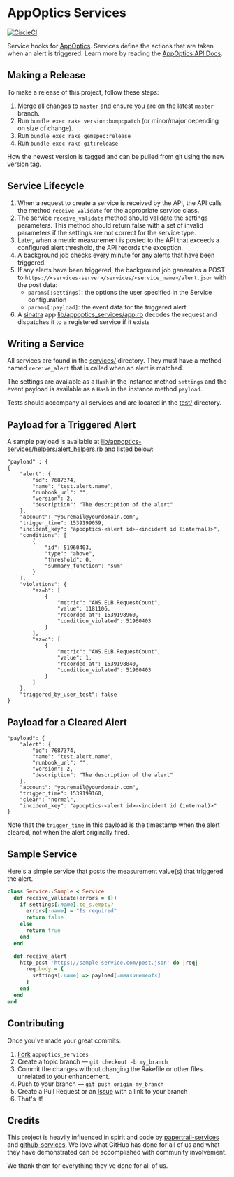 AppOptics Services
================

[![CircleCI](https://circleci.com/gh/appoptics/appoptics-services/tree/master.svg?style=svg)](https://circleci.com/gh/appoptics/appoptics-services/tree/master)

Service hooks for [AppOptics](https://my.appoptics.com). Services define the 
actions that are taken when an alert is triggered. Learn more by reading the 
[AppOptics API Docs](https://docs.appoptics.com/api/#retrieve-a-snapshot).

Making a Release
----------------

To make a release of this project, follow these steps:

1. Merge all changes to `master` and ensure you are on the latest
   `master` branch.
1. Run `bundle exec rake version:bump:patch` (or minor/major depending
   on size of change).
1. Run `bundle exec rake gemspec:release`
1. Run `bundle exec rake git:release`

How the newest version is tagged and can be pulled from git using the
new version tag.

Service Lifecycle
-----------------

1. When a request to create a service is received by the API, the
   API calls the method `receive_validate` for the appropriate
   service class.
1. The service `receive_validate` method should validate the settings
   parameters. This method should return false with a set of invalid
   parameters if the settings are not correct for the service type.
1. Later, when a metric measurement is posted to the API that exceeds a
   configured alert threshold, the API records the exception.
1. A background job checks every minute for any alerts that have been
   triggered.
1. If any alerts have been triggered, the background job generates a
   POST to
   `https://<services-server>/services/<service_name>/alert.json` with
   the post data:
   - `params[:settings]`: the options the user specified in the Service configuration
   - `params[:payload]`: the event data for the triggered alert
1. A [sinatra][] app [lib/appoptics_services/app.rb][] decodes the request
   and dispatches it to a registered service if it exists

Writing a Service
-----------------

All services are found in the [services/][] directory. They must have a method
named `receive_alert` that is called when an alert is matched.

The settings are available as a `Hash` in the instance method `settings` and
the event payload is available as a `Hash` in the instance method `payload`.

Tests should accompany all services and are located in the [test/][]
directory.

Payload for a Triggered Alert
-----------------------------

A sample payload is available at
[lib/appoptics-services/helpers/alert_helpers.rb][] and listed below:

```
"payload" : {
{
    "alert": {
        "id": 7687374,
        "name": "test.alert.name",
        "runbook_url": "",
        "version": 2,
        "description": "The description of the alert"
    },
    "account": "youremail@yourdomain.com",
    "trigger_time": 1539199059,
    "incident_key": "appoptics-<alert id>-<incident id (internal)>",
    "conditions": [
        {
            "id": 51960403,
            "type": "above",
            "threshold": 0,
            "summary_function": "sum"
        }
    ],
    "violations": {
        "az=b": [
            {
                "metric": "AWS.ELB.RequestCount",
                "value": 1181106,
                "recorded_at": 1539198960,
                "condition_violated": 51960403
            }
        ],
        "az=c": [
            {
                "metric": "AWS.ELB.RequestCount",
                "value": 1,
                "recorded_at": 1539198840,
                "condition_violated": 51960403
            }
        ]
    },
    "triggered_by_user_test": false
}
```

Payload for a Cleared Alert
---------------------------

```
"payload": {
    "alert": {
        "id": 7687374,
        "name": "test.alert.name",
        "runbook_url": "",
        "version": 2,
        "description": "The description of the alert"
    },
    "account": "youremail@yourdomain.com",
    "trigger_time": 1539199160,
    "clear": "normal",
    "incident_key": "appoptics-<alert id>-<incident id (internal)>"
}
```

Note that the `trigger_time` in this payload is the timestamp when the alert cleared, not when the alert originally fired.

Sample Service
--------------

Here's a simple service that posts the measurement value(s) that
triggered the alert.

```ruby
class Service::Sample < Service
  def receive_validate(errors = {})
    if settings[:name].to_s.empty?
      errors[:name] = "Is required"
      return false
    else
      return true
    end
  end

  def receive_alert
    http_post 'https://sample-service.com/post.json' do |req|
      req.body = {
        settings[:name] => payload[:measurements]
      }
    end
  end
end
```

Contributing
------------

Once you've made your great commits:

1. [Fork][fk] `appoptics_services`
2. Create a topic branch — `git checkout -b my_branch`
3. Commit the changes without changing the Rakefile or other files unrelated to your enhancement.
4. Push to your branch — `git push origin my_branch`
5. Create a Pull Request or an [Issue][is] with a link to your branch
6. That's it!


Credits
-------

This project is heavily influenced in spirit and code by
[papertrail-services][] and [github-services][].
We love what GitHub has done for all of us and what they have demonstrated
can be accomplished with community involvement.

We thank them for everything they've done for all of us.

[lib/appoptics_services/app.rb]: https://github.com/appoptics/appoptics-services/blob/master/lib/appoptics_services/app.rb
[lib/appoptics-services/helpers/alert_helpers.rb]:  https://github.com/appoptics/appoptics-services/blob/master/lib/appoptics-services/helpers/alert_helpers.rb
[services/]: https://github.com/appoptics/appoptics-services/tree/master/services
[test/]: https://github.com/appoptics/appoptics-services/tree/master/test
[github-services]: https://github.com/github/github-services/
[papertrail-services]: https://github.com/papertrail/papertrail-services/
[sinatra]: http://www.sinatrarb.com/
[fk]: http://help.github.com/forking/
[is]: https://github.com/appoptics/appoptics_services/issues/
[AppOptics]: http://appoptics.com/
